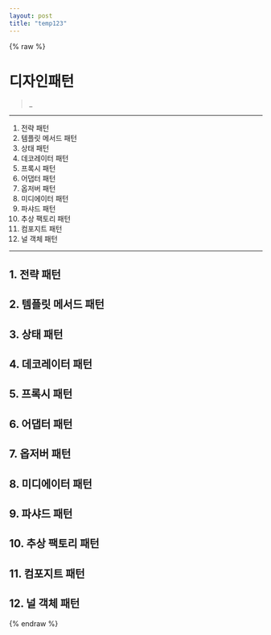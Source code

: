 ```yaml
---
layout: post
title: "temp123"
---
```


{% raw %}
# 디자인패턴

> _

* * *

1. 전략 패턴
2. 템플릿 메서드 패턴
3. 상태 패턴
4. 데코레이터 패턴
5. 프록시 패턴
6. 어댑터 패턴
7. 옵저버 패턴
8. 미디에이터 패턴
9. 파샤드 패턴
10. 추상 팩토리 패턴
11. 컴포지트 패턴
12. 널 객체 패턴

* * *

## 1. 전략 패턴

## 2. 템플릿 메서드 패턴

## 3. 상태 패턴

## 4. 데코레이터 패턴

## 5. 프록시 패턴

## 6. 어댑터 패턴

## 7. 옵저버 패턴

## 8. 미디에이터 패턴

## 9. 파샤드 패턴

## 10. 추상 팩토리 패턴

## 11. 컴포지트 패턴

## 12. 널 객체 패턴

{% endraw %}
